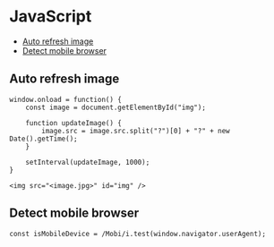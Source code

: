 # JavaScript

* [Auto refresh image](#auto-refresh-image)
* [Detect mobile browser](#detect-mobile-browser)

## Auto refresh image

```
window.onload = function() {
    const image = document.getElementById("img");

    function updateImage() {
        image.src = image.src.split("?")[0] + "?" + new Date().getTime();
    }

    setInterval(updateImage, 1000);
}
```

```
<img src="<image.jpg>" id="img" />
```

## Detect mobile browser

```
const isMobileDevice = /Mobi/i.test(window.navigator.userAgent);
```
